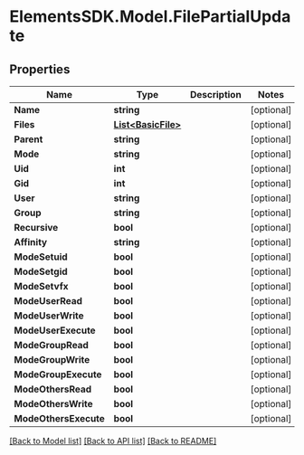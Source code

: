 # ElementsSDK.Model.FilePartialUpdate

## Properties

Name | Type | Description | Notes
------------ | ------------- | ------------- | -------------
**Name** | **string** |  | [optional] 
**Files** | [**List&lt;BasicFile&gt;**](BasicFile.md) |  | [optional] 
**Parent** | **string** |  | [optional] 
**Mode** | **string** |  | [optional] 
**Uid** | **int** |  | [optional] 
**Gid** | **int** |  | [optional] 
**User** | **string** |  | [optional] 
**Group** | **string** |  | [optional] 
**Recursive** | **bool** |  | [optional] 
**Affinity** | **string** |  | [optional] 
**ModeSetuid** | **bool** |  | [optional] 
**ModeSetgid** | **bool** |  | [optional] 
**ModeSetvfx** | **bool** |  | [optional] 
**ModeUserRead** | **bool** |  | [optional] 
**ModeUserWrite** | **bool** |  | [optional] 
**ModeUserExecute** | **bool** |  | [optional] 
**ModeGroupRead** | **bool** |  | [optional] 
**ModeGroupWrite** | **bool** |  | [optional] 
**ModeGroupExecute** | **bool** |  | [optional] 
**ModeOthersRead** | **bool** |  | [optional] 
**ModeOthersWrite** | **bool** |  | [optional] 
**ModeOthersExecute** | **bool** |  | [optional] 

[[Back to Model list]](../README.md#documentation-for-models) [[Back to API list]](../README.md#documentation-for-api-endpoints) [[Back to README]](../README.md)

